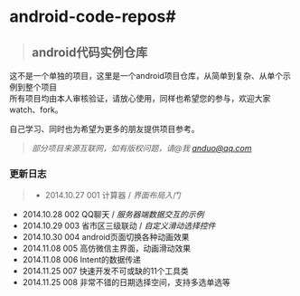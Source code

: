 # **android-code-repos**#


> ## android代码实例仓库 ##


这不是一个单独的项目，这里是一个android项目仓库，从简单到复杂、从单个示例到整个项目<br/>
所有项目均由本人审核验证，请放心使用，同样也希望您的参与，欢迎大家watch、fork。

自己学习、同时也为希望为更多的朋友提供项目参考。

> *部分项目来源互联网，如有版权问题，请@我 anduo@qq.com*

### 更新日志 ###
> 
>- 2014.10.27  001 计算器 / *界面布局入门*
- 2014.10.28  002 QQ聊天 / *服务器端数据交互的示例*
- 2014.10.29  003 省市区三级联动 / *自定义滑动选择控件*
- 2014.10.30  004 android页面切换各种动画效果
- 2014.11.08  005 高仿微信主界面，动画滑动效果
- 2014.11.08  006 Intent的数据传递
- 2014.11.25  007 快速开发不可或缺的11个工具类
- 2014.11.25  008 非常不错的日期选择空间，支持多选单选等